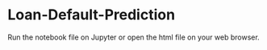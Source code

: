 # Loan-Default-Prediction
Run the notebook file on Jupyter or open the html file on your web browser. 
